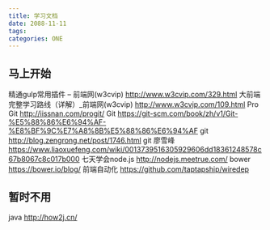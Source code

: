 ```yaml
---
title: 学习文档
date: 2088-11-11
tags:
categories: ONE
---
```


## 马上开始


精通gulp常用插件 – 前端网(w3cvip) <http://www.w3cvip.com/329.html>
大前端完整学习路线（详解）_前端网(w3cvip) <http://www.w3cvip.com/109.html>
Pro Git <http://iissnan.com/progit/>
Git <https://git-scm.com/book/zh/v1/Git-%E5%88%86%E6%94%AF-%E8%BF%9C%E7%A8%8B%E5%88%86%E6%94%AF>
git <http://blog.zengrong.net/post/1746.html>
git 廖雪峰 <https://www.liaoxuefeng.com/wiki/0013739516305929606dd18361248578c67b8067c8c017b000>
七天学会node.js <http://nodejs.meetrue.com/>
bower <https://bower.io/blog/>
前端自动化 <https://github.com/taptapship/wiredep>



## 暂时不用

java <http://how2j.cn/>